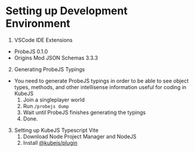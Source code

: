 # Setting up Development Environment

1. VSCode IDE Extensions
- ProbeJS 0.1.0
- Origins Mod JSON Schemas 3.3.3

2. Generating ProbeJS Typings
- You need to generate ProbeJS typings in order to be able to see object types, methods, and other intellisense information useful for coding in KubeJS
	1. Join a singleplayer world
	2. Run `/probejs dump`
	3. Wait until ProbeJS finishes generating the typings
	4. Done.

3. Setting up KubeJS Typescript Vite
	1. Download Node Project Manager and NodeJS
	2. Install [@kubejs/plugin](https://www.npmjs.com/package/@kubejs/plugin)
